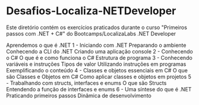 # Desafios-Localiza-NETDeveloper

Este diretório contém os exercícios praticados durante o curso "Primeiros passos com .NET + C#" do Bootcamps/LocalizaLabs .NET Developer

Aprendemos o que é .NET
1 - Iniciando com .NET
    Preparando o ambiente
    Conhecendo a CLI do .NET
    Criando uma aplicação console
2 - Conhecendo o C#
    O que é e como funciona o C#
    Estrutura de programa
3 - Conhecendo variáveis e instruções
    Tipos de valor
    Utilizando instruções em programas
    Exemplificando o conteúdo
4 - Classes e objetos essenciais em C#
    O que são Classes e Objetos em C#
    Como aplicar classes e objetos em projetos
5 - Trabalhando com structs, interfaces e enums
    O que são Structs
    Entendendo a função de interfaces e enums
6 - Uma síntese do que é .NET
    Praticando primeiros passos
    Dinâmica de desenvolvimento
